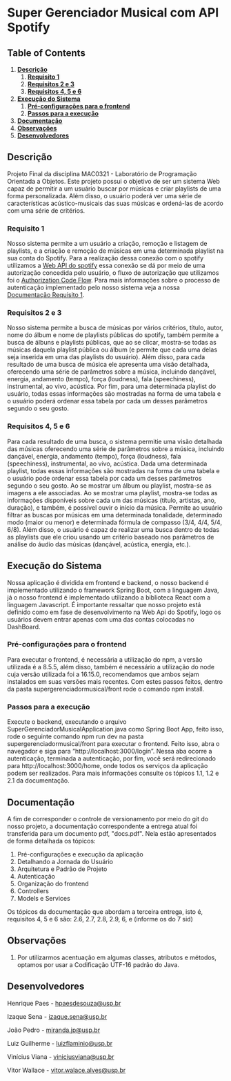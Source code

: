 # Super Gerenciador Musical com API Spotify

## Table of Contents
1. **[Descrição](#Descrção)**
    1. **[Requisito 1](#Requisito-1)**
    2. **[Requisitos 2 e 3](#Requisitos-2-e-3)**
    3. **[Requisitos 4, 5 e 6](#Requisitos-4,-5-e-6)**
2. **[Execução do Sistema](#Execução-do-Sistema)**
    1. **[Pré-configurações para o frontend](#Pré-configurações-para-o-frontend)**
    2. **[Passos para a execução](#Passos-para-a-execução)**
3. **[Documentação](#Documentation)**
4. **[Observações](#Observações)**
5. **[Desenvolvedores](#Desenvolvedores)**

## Descrição

Projeto Final da disciplina MAC0321 - Laboratório de Programação Orientada a Objetos.
Este projeto possui o objetivo de ser um sistema Web capaz de permitir a um usuário buscar por músicas e criar playlists de uma forma personalizada.
Além disso, o usuário poderá ver uma série de características acústico-musicais das suas músicas e ordená-las de acordo com uma série de critérios.

### Requisito 1

Nosso sistema permite a um usuário a criação, remoção e listagem de playlists, e a criação e remoção de músicas em uma determinada playlist na sua conta do Spotify.
Para a realização dessa conexão com o spotify utilizamos a [Web API do spotify](https://developer.spotify.com/documentation/web-api/) essa conexão se dá por meio de uma autorização concedida pelo usuário, 
o fluxo de autorização que utilizamos foi o [Authorization Code Flow](https://developer.spotify.com/documentation/general/guides/authorization/code-flow/).
Para mais informações sobre o processo de autenticação implementado pelo nosso sistema veja a nossa [Documentação Requisito 1](https://docs.google.com/document/d/1cjTkzrrpy6fLiE7F1ueLTiix-Zb1A35GtyUuEEYnOEE/edit#heading=h.4i59c2ceu1x).

### Requisitos 2 e 3

Nosso sistema permite a busca de músicas por vários critérios, título, autor, nome do álbum e nome de playlists públicas do spotify, também permite a busca de álbuns e playlists públicas, que ao se clicar, mostra-se todas as músicas daquela playlist pública ou álbum (e permite que cada uma delas seja inserida em uma das playlists do usuário). Além disso, para cada resultado de uma busca de música ele apresenta uma visão detalhada, oferecendo uma série de parâmetros sobre a música, incluindo dançável, energia, andamento (tempo), força (loudness), fala (speechiness), instrumental, ao vivo, acústica. Por fim, para uma determinada playlist do usuário, todas essas informações são mostradas na forma de uma tabela e o usuário poderá ordenar essa tabela por cada um desses parâmetros segundo o seu gosto.

### Requisitos 4, 5 e 6

Para cada resultado de uma busca, o sistema permitie uma visão detalhada das músicas oferecendo uma série de parâmetros sobre a música, incluindo dançável, energia, andamento (tempo), força (loudness), fala (speechiness), instrumental, ao vivo, acústica.  Dada uma determinada playlist, todas essas informações são mostradas na forma de uma tabela e o usuário pode ordenar essa tabela por cada um desses parâmetros segundo o seu gosto. 
Ao se mostrar um álbum ou playlist, mostra-se as imagens a ele associadas. Ao se mostrar uma playlist, mostra-se todas as informações disponíveis sobre cada um das músicas (título, artistas, ano, duração), e também, é possível ouvir o início da música.
Permite ao usuário filtrar as buscas por músicas em uma determinada tonalidade, determinado modo (maior ou menor) e determinada fórmula de compasso (3/4, 4/4, 5/4, 6/8). 
Além disso, o usuário é capaz de realizar uma busca dentro de todas as playlists que ele criou usando um critério baseado nos parâmetros de análise do áudio das músicas (dançável, acústica, energia, etc.).

## Execução do Sistema

Nossa aplicação é dividida em frontend e backend, o nosso backend é implementado utilizando o framework Spring Boot, com a linguagem Java, já o nosso frontend é implementado utilizando a biblioteca React com a linguagem Javascript. 
É importante ressaltar que nosso projeto está definido como em fase de desenvolvimento na Web Api do Spotify, logo os usuários devem entrar apenas com uma das contas colocadas no DashBoard.

### Pré-configurações para o frontend
Para executar o frontend, é necessária a utilização do npm, a versão utilizada é a 8.5.5, além disso, também é necessário a utilização do node cuja versão utilizada foi a 16.15.0, recomendamos que ambos sejam instalados em suas versões mais recentes. Com estes passos feitos, dentro da pasta supergerenciadormusical/front rode o comando npm install.

### Passos para a execução
Execute o backend, executando o arquivo SuperGerenciadorMusicalApplication.java como Spring Boot App, feito isso, rode o seguinte comando npm run dev na pasta supergerenciadormusical/front para executar o frontend. 
Feito isso, abra o navegador e siga para “http://localhost:3000/login”. Nessa aba ocorre a autenticação, terminada a autenticação, por fim, você será redirecionado para http://localhost:3000/home, onde todos os serviços da aplicação podem ser realizados.
Para mais informações consulte os tópicos 1.1, 1.2 e 2.1 da documentação.

## Documentação

A fim de corresponder o controle de versionamento por meio do git do nosso projeto, a documentação correspondente a entrega atual foi transferida para um documento pdf, "docs.pdf". Nela estão apresentados de forma detalhada os tópicos: 

1. Pré-configurações e execução da aplicação
2. Detalhando a Jornada do Usuário
3. Arquitetura e Padrão de Projeto
4. Autenticação
5. Organização do frontend
6. Controllers
7. Models e Services

Os tópicos da documentação que abordam a terceira entrega, isto é, requisitos 4, 5 e 6 são: 2.6, 2.7, 2.8, 2.9, 6, e (informe os do 7 sid)

## Observações

1. Por utilizarmos acentuação em algumas classes, atributos e métodos, optamos por usar a Codificação UTF-16 padrão do Java.

## Desenvolvedores

Henrique Paes - hpaesdesouza@usp.br

Izaque Sena - izaque.sena@usp.br

João Pedro - miranda.jp@usp.br

Luiz Guilherme - luizflaminio@usp.br

Vinícius Viana - viniciusviana@usp.br

Vitor Wallace - vitor.walace.alves@usp.br
